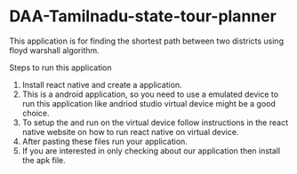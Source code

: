 # DAA-Tamilnadu-state-tour-planner
This application is for finding the shortest path between two districts using floyd warshall algorithm.

Steps to run this application
1) Install react native and create a application.
2) This is a android application, so you need to use a emulated device to run this application like andriod studio virtual device might be a good choice.
3) To setup the and run on the virtual device follow instructions in the react native website on how to run react native on virtual device.
4) After pasting these files run your application.
5) If you are interested in only checking about our application then install the apk file.
